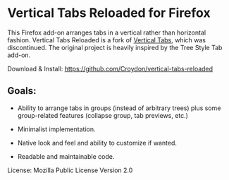 # Vertical Tabs Reloaded for Firefox

This Firefox add-on arranges tabs in a vertical rather than horizontal
fashion. Vertical Tabs Reloaded is a fork of [Vertical Tabs](https://addons.mozilla.org/de/firefox/addon/vertical-tabs/), which was discontinued. The original project is heavily inspired by the Tree Style Tab add-on.

Download & Install: https://github.com/Croydon/vertical-tabs-reloaded

## Goals:

* Ability to arrange tabs in groups (instead of arbitrary trees) plus
  some group-related features (collapse group, tab previews, etc.)

* Minimalist implementation.

* Native look and feel and ability to customize if wanted.

* Readable and maintainable code.

License: Mozilla Public License Version 2.0
